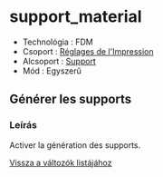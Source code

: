 # support\_material

* Technológia : FDM
* Csoport : [Réglages de l'Impression](../print_settings/print_settings.md)
* Alcsoport : [Support](../print_settings/print_settings.md#support)
* Mód : Egyszerű

## Générer les supports

### Leírás

Activer la génération des supports.

[Vissza a változók listájához](variable_list.md)

